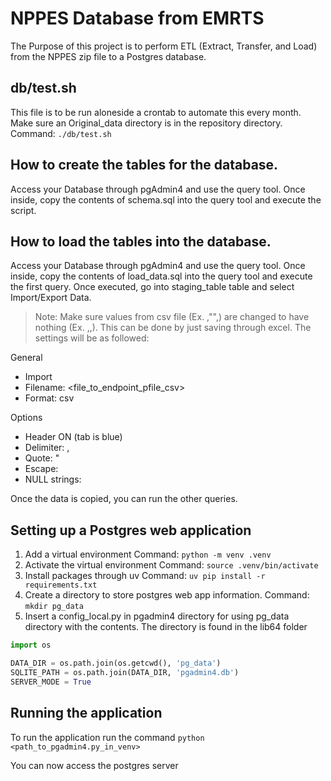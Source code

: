 # NPPES Database from EMRTS
The Purpose of this project is to perform ETL (Extract, Transfer, and Load) from the NPPES zip file to a Postgres database.

## db/test.sh
This file is to be run aloneside a crontab to automate this every month.
Make sure an Original_data directory is in the repository directory.
Command: `./db/test.sh`

## How to create the tables for the database.
Access your Database through pgAdmin4 and use the query tool.
Once inside, copy the contents of schema.sql into the query tool and execute the script.

## How to load the tables into the database.
Access your Database through pgAdmin4 and use the query tool.
Once inside, copy the contents of load_data.sql into the query tool and execute the first query.
Once executed, go into staging_table table and select Import/Export Data.
> Note: Make sure values from csv file (Ex. ,"",) are changed to have nothing (Ex. ,,). This can be done by just saving through excel.
The settings will be as followed:

General
- Import
- Filename: <file_to_endpoint_pfile_csv>
- Format: csv

Options
- Header ON (tab is blue)
- Delimiter: ,
- Quote: "
- Escape: 
- NULL strings: 

Once the data is copied, you can run the other queries.

## Setting up a Postgres web application
1. Add a virtual environment
Command: `python -m venv .venv`
2. Activate the virtual environment
Command: `source .venv/bin/activate`
3. Install packages through uv
Command: `uv pip install -r requirements.txt`
4. Create a directory to store postgres web app information.
Command: `mkdir pg_data`
5. Insert a config_local.py in pgadmin4 directory for using pg_data directory with the contents. The directory is found in the lib64 folder
```python
import os

DATA_DIR = os.path.join(os.getcwd(), 'pg_data')
SQLITE_PATH = os.path.join(DATA_DIR, 'pgadmin4.db')
SERVER_MODE = True
```

## Running the application
To run the application run the command
`python <path_to_pgadmin4.py_in_venv>`

You can now access the postgres server
